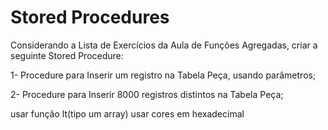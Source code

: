 # Stored Procedures

Considerando a Lista de Exercícios da Aula de Funções Agregadas, criar a seguinte Stored Procedure:
 
1- Procedure para Inserir um registro na Tabela Peça, usando parâmetros;
 
2- Procedure para Inserir 8000 registros distintos na Tabela Peça;
 
usar função lt(tipo um array)
usar cores em hexadecimal